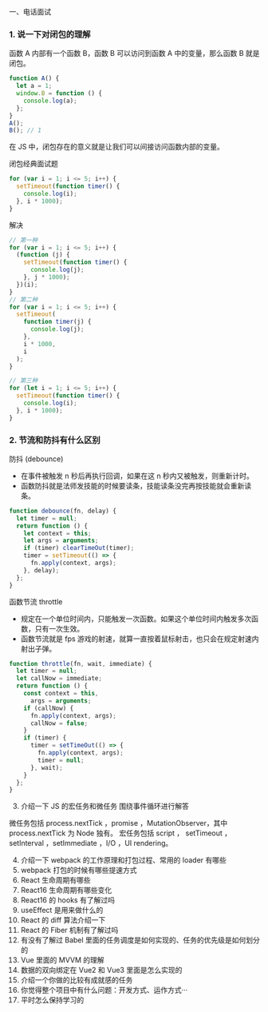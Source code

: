 一、电话面试

### 1. 说一下对闭包的理解

函数 A 内部有一个函数 B，函数 B 可以访问到函数 A 中的变量，那么函数 B 就是闭包。

```js
function A() {
  let a = 1;
  window.B = function () {
    console.log(a);
  };
}
A();
B(); // 1
```

在 JS 中，闭包存在的意义就是让我们可以间接访问函数内部的变量。

闭包经典面试题

```js
for (var i = 1; i <= 5; i++) {
  setTimeout(function timer() {
    console.log(i);
  }, i * 1000);
}
```

解决

```js
// 第一种
for (var i = 1; i <= 5; i++) {
  (function (j) {
    setTimeout(function timer() {
      console.log(j);
    }, j * 1000);
  })(i);
}
// 第二种
for (var i = 1; i <= 5; i++) {
  setTimeout(
    function timer(j) {
      console.log(j);
    },
    i * 1000,
    i
  );
}

// 第三种
for (let i = 1; i <= 5; i++) {
  setTimeout(function timer() {
    console.log(i);
  }, i * 1000);
}
```

### 2. 节流和防抖有什么区别

防抖 (debounce)

- 在事件被触发 n 秒后再执行回调，如果在这 n 秒内又被触发，则重新计时。
- 函数防抖就是法师发技能的时候要读条，技能读条没完再按技能就会重新读条。

```js
function debounce(fn, delay) {
  let timer = null;
  return function () {
    let context = this;
    let args = arguments;
    if (timer) clearTimeOut(timer);
    timer = setTimeout(() => {
      fn.apply(context, args);
    }, delay);
  };
}
```

函数节流 throttle

- 规定在一个单位时间内，只能触发一次函数。如果这个单位时间内触发多次函数，只有一次生效。
- 函数节流就是 fps 游戏的射速，就算一直按着鼠标射击，也只会在规定射速内射出子弹。

```js
function throttle(fn, wait, immediate) {
  let timer = null;
  let callNow = immediate;
  return function () {
    const context = this,
      args = arguments;
    if (callNow) {
      fn.apply(context, args);
      callNow = false;
    }
    if (timer) {
      timer = setTimeOut(() => {
        fn.apply(context, args);
        timer = null;
      }, wait);
    }
  };
}
```

3. 介绍一下 JS 的宏任务和微任务
   围绕事件循环进行解答

微任务包括 process.nextTick ，promise ，MutationObserver，其中 process.nextTick 为 Node 独有。
宏任务包括 script ， setTimeout ，setInterval ，setImmediate ，I/O ，UI rendering。

4. 介绍一下 webpack 的工作原理和打包过程、常用的 loader 有哪些
5. webpack 打包的时候有哪些提速方式
6. React 生命周期有哪些
7. React16 生命周期有哪些变化
8. React16 的 hooks 有了解过吗
9. useEffect 是用来做什么的
10. React 的 diff 算法介绍一下
11. React 的 Fiber 机制有了解过吗
12. 有没有了解过 Babel 里面的任务调度是如何实现的、任务的优先级是如何划分的
13. Vue 里面的 MVVM 的理解
14. 数据的双向绑定在 Vue2 和 Vue3 里面是怎么实现的
15. 介绍一个你做的比较有成就感的任务
16. 你觉得整个项目中有什么问题：开发方式、运作方式···
17. 平时怎么保持学习的
